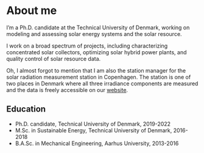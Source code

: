 # About me

I’m a Ph.D. candidate at the Technical University of Denmark, working on modeling and assessing solar energy systems and the solar resource.

I work on a broad spectrum of projects, including characterizing concentrated solar collectors, optimizing solar hybrid power plants, and quality control of solar resource data.

Oh, I almost forgot to mention that I am also the station manager for the solar radiation measurement station in Copenhagen. The station is one of two places in Denmark where all three irradiance components are measured and the data is freely accessible on our [website](http://climatestationdata.byg.dtu.dk/).

## Education

* Ph.D. candidate, Technical University of Denmark, 2019-2022
* M.Sc. in Sustainable Energy, Technical University of Denmark, 2016-2018
* B.A.Sc. in Mechanical Engineering, Aarhus University, 2013-2016
